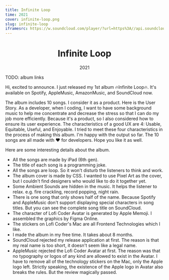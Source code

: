 ```yaml
---
title: Infinite Loop
time: 2021
cover: infinite-loop.png
slug: infinite-loop
iframesrc: https://w.soundcloud.com/player/?url=https%3A//api.soundcloud.com/playlists/1309622320%3Fsecret_token%3Ds-V58j9Nz1tqT&color=%23ff5500&auto_play=false&hide_related=false&show_comments=true&show_user=true&show_reposts=false&show_teaser=true
---
```


<v-main>
<v-container>
<h1 align="center">Infinite Loop</h1>
<div align="center">2021</div>

TODO: album links

<WidgetsMdEmbeddedPlaylist :src="iframesrc"></WidgetsMdEmbeddedPlaylist>

Hi, excited to announce. I just released my 1st album 🔥Infinite Loop🔥. It's available on Spotify, AppleMusic, AmazonMusic, and SoundCloud now.

The album includes 10 songs. I consider it as a product. Here is the User Story. As a developer, when I coding, I want to have some background music to help me concentrate and decrease the stress so that I can do my job more efficiently. Because it's a product, so I also considered how to ensure its user experience. The characteristics of a good UX are 4: Usable, Equitable, Useful, and Enjoyable. I tried to meet these four characteristics in the process of making this album. I'm happy with the output so far. The 10 songs are all made with ❤️ for developers. Hope you like it as well.

Here are some interesting details about the album.

- All the songs are made by iPad (6th gen).
- The title of each song is a programming joke.
- All the songs are loop. So it won't disturb the listeners to think and work.
- The album cover is made by CSS. I wanted to use Pixel Art as the cover, but I couldn't find designers who would like to do it together yet.
- Some Ambient Sounds are hidden in the music. It helps the listener to relax. e.g. fire crackling, record popping, night rain.
- There is one song that only shows half of the name. Because Spotify and AppleMusic don't support displaying special characters in song titles. But you can see the complete song title on SoundCloud.
- The character of Lofi Coder Avatar is generated by Apple Memoji. I assembled the graphics by Figma Online.
- The stickers on Lofi Coder's Mac are all Frontend Technologies which I like.
- I made the album in my free time. It takes about 8 months.
- SoundCloud rejected my release application at first. The reason is that my real name is too short, it doesn't seem like a legal name.
- AppleMusic rejected the Lofi Coder Avatar at first. The reason was that no typography or logos of any kind are allowed to exist in the Avatar. I have to remove all of the technology stickers on the Mac, only the Apple logo left. Strictly speaking, the existence of the Apple logo in Avatar also breaks the rules. But the review magically passed.

</v-container>
</v-main>
